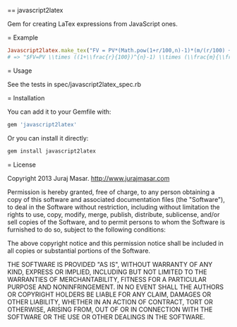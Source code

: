 == javascript2latex

Gem for creating LaTex expressions from JavaScript ones.

= Example

```ruby
Javascript2latex.make_tex("FV = PV*(Math.pow(1+r/100,n)-1)*(m/(r/100) + (1+m)/2)")
# => "$FV=PV \\times ((1+\\frac{r}{100})^{n}-1) \\times (\\frac{m}{\\frac{r}{100}}+\\frac{1+m}{2})$"
```

= Usage

See the tests in spec/javascript2latex_spec.rb

= Installation

You can add it to your Gemfile with:

```ruby
gem 'javascript2latex'
```

Or you can install it directly:

```ruby
gem install javascript2latex
```

= License

Copyright 2013 Juraj Masar. http://www.jurajmasar.com

Permission is hereby granted, free of charge, to any person obtaining
a copy of this software and associated documentation files (the
"Software"), to deal in the Software without restriction, including
without limitation the rights to use, copy, modify, merge, publish,
distribute, sublicense, and/or sell copies of the Software, and to
permit persons to whom the Software is furnished to do so, subject to
the following conditions:

The above copyright notice and this permission notice shall be
included in all copies or substantial portions of the Software.

THE SOFTWARE IS PROVIDED "AS IS", WITHOUT WARRANTY OF ANY KIND,
EXPRESS OR IMPLIED, INCLUDING BUT NOT LIMITED TO THE WARRANTIES OF
MERCHANTABILITY, FITNESS FOR A PARTICULAR PURPOSE AND
NONINFRINGEMENT. IN NO EVENT SHALL THE AUTHORS OR COPYRIGHT HOLDERS BE
LIABLE FOR ANY CLAIM, DAMAGES OR OTHER LIABILITY, WHETHER IN AN ACTION
OF CONTRACT, TORT OR OTHERWISE, ARISING FROM, OUT OF OR IN CONNECTION
WITH THE SOFTWARE OR THE USE OR OTHER DEALINGS IN THE SOFTWARE.